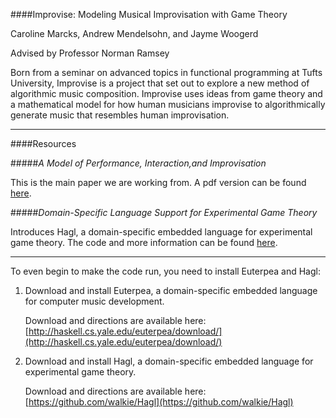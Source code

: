 ####Improvise: Modeling Musical Improvisation with Game Theory

Caroline Marcks, Andrew Mendelsohn, and Jayme Woogerd

Advised by Professor Norman Ramsey

Born from a seminar on advanced topics in functional programming at 
Tufts University, Improvise is a project that set out to explore a new method of 
algorithmic music composition.  Improvise uses ideas from game theory and a 
mathematical model for how human musicians improvise to algorithmically generate 
music that resembles human improvisation. 

---
####Resources

#####*A Model of Performance, Interaction,and Improvisation*

This is the main paper we are working from. A pdf version can be found [here](http://haskell.cs.yale.edu/wp-content/uploads/2011/02/interaction.pdf).


#####*Domain-Specific Language Support for Experimental Game Theory*

Introduces Hagl, a domain-specific embedded language for experimental game
theory. The code and more information can be found [here](https://github.com/walkie/Hagl).

---

To even begin to make the code run, you need to install Euterpea and Hagl:

1. Download and install Euterpea, a domain-specific embedded language for 
computer music development.

    Download and directions are available here: [http://haskell.cs.yale.edu/euterpea/download/](http://haskell.cs.yale.edu/euterpea/download/)

1. Download and install Hagl, a domain-specific embedded language for
   experimental game theory.

    Download and directions are available here: 
    [https://github.com/walkie/Hagl](https://github.com/walkie/Hagl)

